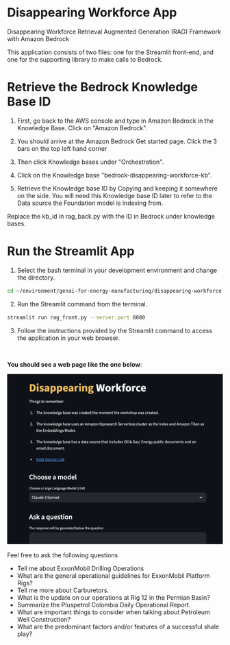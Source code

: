 # Disappearing Workforce App

Disappearing Workforce Retrieval Augmented Generation (RAG) Framework with Amazon Bedrock

This application consists of two files: one for the Streamlit front-end, and one for the supporting library to make calls to Bedrock.


# Retrieve the Bedrock Knowledge Base ID
1. First, go back to the AWS console and type in Amazon Bedrock in the Knowledge Base. Click on "Amazon Bedrock".

2. You should arrive at the Amazon Bedrock Get started page. Click the 3 bars on the top left hand corner

3. Then click Knowledge bases under "Orchestration".

4. Click on the Knowledge base "bedrock-disappearing-workforce-kb".

5. Retrieve the Knowledge base ID by Copying and keeping it somewhere on the side. You will need this Knowledge base ID later to refer to the Data source the Foundation model is indexing from. 

Replace the kb_id in rag_back.py with the ID in Bedrock under knowledge bases.

# Run the Streamlit App

1. Select the bash terminal in your development environment and change the directory.

```bash
cd ~/environment/genai-for-energy-manufacturing/disappearing-workforce
```

2. Run the Streamlit command from the terminal.

```bash
streamlit run rag_front.py --server.port 8080
```

3. Follow the instructions provided by the Streamlit command to access the application in your web browser.

<br>

**You should see a web page like the one below**:

![disappearing-workforce](/static/disappearing-workforce/streamlit.png)

Feel free to ask the following questions
- Tell me about ExxonMobil Drilling Operations
- What are the general operational guidelines for ExxonMobil Platform Rigs?
- Tell me more about Carburetors.
- What is the update on our operations at Rig 12 in the Permian Basin?
- Summarize the Pluspetrol Colombia Daily Operational Report.
- What are important things to consider when talking about Petroleum Well Construction?
- What are the predominant factors and/or features of a successful shale play?
